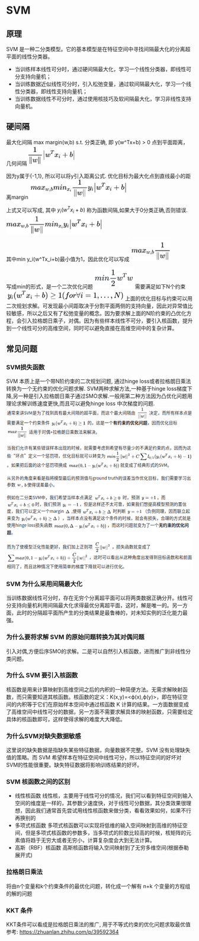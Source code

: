 # SVM
## 原理
SVM 是一种二分类模型。它的基本模型是在特征空间中寻找间隔最大化的分离超平面的线性分类器。

- 当训练样本线性可分时，通过硬间隔最大化，学习一个线性分类器，即线性可分支持向量机；
- 当训练数据近似线性可分时，引入松弛变量，通过软间隔最大化，学习一个线性分类器，即线性支持向量机；
- 当训练数据线性不可分时，通过使用核技巧及软间隔最大化，学习非线性支持向量机。

## 硬间隔
最大化间隔 max margin(w,b) s.t. 分类正确, 即 y(w^Tx+b) > 0
点到平面距离，几何间隔
![20200705_114952_78](assets/20200705_114952_78.png)

因为y属于{-1,1}, 所以可以将y引入距离公式. 优化目标为最大化点到直线最小的距离margin
![20200705_115030_34](assets/20200705_115030_34.png)

上式又可以写成, 其中 $y_i (w^Tx_i + b)$ 称为函数间隔,如果大于0分类正确,否则错误.
![20200705_115050_31](assets/20200705_115050_31.png)

其中min y_i(w^Tx_i+b)最小值为1，因此优化可以写成
![20200705_115121_69](assets/20200705_115121_69.png)

写成min的形式，是一个二次优化问题
![20200705_115444_45](assets/20200705_115444_45.png)
需要满足如下N个约束
![20200705_115214_23](assets/20200705_115214_23.png)
上面的优化目标与约束可以用二次规划求解。可发现最小间距取决于分割平面两侧的支持向量，因此对异常值比较敏感，所以之后又有了松弛变量的概念。因为要求解上面的N阶约束的凸优化方程，会引入拉格朗日乘子，对偶。因为有些样本线性不可分，要引入核函数，提升到一个线性可分的高维空间，同时可以避免直接在高维空间中的复杂计算。

## 常见问题
### SVM损失函数
SVM 本质上是一个带N阶约束的二次规划问题, 通过hinge loss或者拉格朗日乘法转换为一个无约束的优化问题求解.
SVM两种求解方法,一种基于hinge loss梯度下降,另一种是引入拉格朗日乘子通过SMO求解.一般用第二种方法因为凸优化问题用理论求解训练速度更快,而且可以避免hinge loss 中次梯度的问题.
![20200710_190852_29](assets/20200710_190852_29.png)

### SVM 为什么采用间隔最大化
当训练数据线性可分时，存在无穷个分离超平面可以将两类数据正确分开。线性可分支持向量机利用间隔最大化求得最优分离超平面，这时，解是唯一的。另一方面，此时的分隔超平面所产生的分类结果是最鲁棒的，对未知实例的泛化能力最强。

### 为什么要将求解 SVM 的原始问题转换为其对偶问题
引入对偶,方便后序SMO的求解。二是可以自然引入核函数，进而推广到非线性分类问题。

### 为什么 SVM 要引入核函数
核函数是用来计算映射到高维空间之后的内积的一种简便方法。无需求解映射函数，而只需要知道其核函数。核函数的定义：K(x,y)=<ϕ(x),ϕ(y)>，即在特征空间的内积等于它们在原始样本空间中通过核函数 K 计算的结果。一方面数据变成了高维空间中线性可分的数据，另一方面不需要求解具体的映射函数，只需要给定具体的核函数即可，这样使得求解的难度大大降低。

### 为什么SVM对缺失数据敏感
这里说的缺失数据是指缺失某些特征数据，向量数据不完整。SVM 没有处理缺失值的策略。而 SVM 希望样本在特征空间中线性可分，所以特征空间的好坏对SVM的性能很重要。缺失特征数据将影响训练结果的好坏。

### SVM 核函数之间的区别
- 线性核函数
线性核，主要用于线性可分的情况，我们可以看到特征空间到输入空间的维度是一样的，其参数少速度快，对于线性可分数据，其分类效果很理想，因此我们通常首先尝试用线性核函数来做分类，看看效果如何，如果不行再换别的
- 多项式核函数
多项式核函数可以实现将低维的输入空间映射到高维的特征空间，但是多项式核函数的参数多，当多项式的阶数比较高的时候，核矩阵的元素值将趋于无穷大或者无穷小，计算复杂度会大到无法计算。
- 高斯（RBF）核函数
高斯核函数将输入空间映射到了无穷多维空间(根据泰勒展开式)

### 拉格朗日乘法
将由n个变量和k个约束条件的最优化问题，转化成一个解有 n+k 个变量的方程组的解的问题

### KKT 条件
KKT条件可以看成是拉格朗日乘法的推广, 用于不等式约束的优化问题求取最优值
参考: https://zhuanlan.zhihu.com/p/39592364
